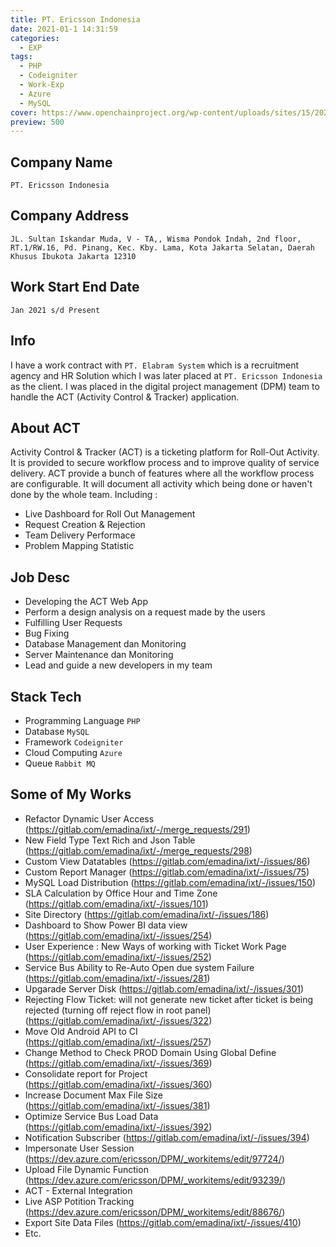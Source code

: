 ```yaml
---
title: PT. Ericsson Indonesia
date: 2021-01-1 14:31:59
categories:
  - EXP
tags:
  - PHP
  - Codeigniter
  - Work-Exp
  - Azure
  - MySQL
cover: https://www.openchainproject.org/wp-content/uploads/sites/15/2020/12/Ericsson-Logo-300x136.png
preview: 500
---
```


## Company Name

`PT. Ericsson Indonesia`

## Company Address

`JL. Sultan Iskandar Muda, V - TA,, Wisma Pondok Indah, 2nd floor, RT.1/RW.16, Pd. Pinang, Kec. Kby. Lama, Kota Jakarta Selatan, Daerah Khusus Ibukota Jakarta 12310`

## Work Start End Date

`Jan 2021 s/d Present`

## Info

I have a work contract with `PT. Elabram System` which is a recruitment agency and HR Solution which I was later placed at `PT. Ericsson Indonesia` as the client. I was placed in the digital project management (DPM) team to handle the ACT (Activity Control & Tracker) application.

## About ACT
Activity Control & Tracker (ACT) is a ticketing platform for Roll-Out Activity. It is provided to secure workflow process and to improve quality of service delivery. ACT provide a bunch of features where all the workflow process are configurable. It will document all activity which being done or haven't done by the whole team. Including :
- Live Dashboard for Roll Out Management
- Request Creation & Rejection
- Team Delivery Performace
- Problem Mapping Statistic

## Job Desc
- Developing the ACT Web App
- Perform a design analysis on a request made by the users
- Fulfilling User Requests
- Bug Fixing
- Database Management dan Monitoring
- Server Maintenance dan Monitoring
- Lead and guide a new developers in my team

## Stack Tech
- Programming Language `PHP` 
- Database `MySQL`
- Framework `Codeigniter`
- Cloud Computing `Azure`
- Queue `Rabbit MQ`

## Some of My Works
- Refactor Dynamic User Access (https://gitlab.com/emadina/ixt/-/merge_requests/291)
- New Field Type Text Rich and Json Table (https://gitlab.com/emadina/ixt/-/merge_requests/298)
- Custom View Datatables (https://gitlab.com/emadina/ixt/-/issues/86)
- Custom Report Manager (https://gitlab.com/emadina/ixt/-/issues/75)
- MySQL Load Distribution (https://gitlab.com/emadina/ixt/-/issues/150)
- SLA Calculation by Office Hour and Time Zone (https://gitlab.com/emadina/ixt/-/issues/101)
- Site Directory (https://gitlab.com/emadina/ixt/-/issues/186)
- Dashboard to Show Power BI data view (https://gitlab.com/emadina/ixt/-/issues/254)
- User Experience : New Ways of working with Ticket Work Page (https://gitlab.com/emadina/ixt/-/issues/252)
- Service Bus Ability to Re-Auto Open due system Failure (https://gitlab.com/emadina/ixt/-/issues/281)
- Upgarade Server Disk (https://gitlab.com/emadina/ixt/-/issues/301)
- Rejecting Flow Ticket: will not generate new ticket after ticket is being rejected (turning off reject flow in root panel) (https://gitlab.com/emadina/ixt/-/issues/322)
- Move Old Android API to CI (https://gitlab.com/emadina/ixt/-/issues/257)
- Change Method to Check PROD Domain Using Global Define (https://gitlab.com/emadina/ixt/-/issues/369)
- Consolidate report for Project (https://gitlab.com/emadina/ixt/-/issues/360)
- Increase Document Max File Size (https://gitlab.com/emadina/ixt/-/issues/381)
- Optimize Service Bus Load Data (https://gitlab.com/emadina/ixt/-/issues/392)
- Notification Subscriber (https://gitlab.com/emadina/ixt/-/issues/394)
- Impersonate User Session (https://dev.azure.com/ericsson/DPM/_workitems/edit/97724/)
- Upload File Dynamic Function (https://dev.azure.com/ericsson/DPM/_workitems/edit/93239/)
- ACT - External Integration
- Live ASP Potition Tracking (https://dev.azure.com/ericsson/DPM/_workitems/edit/88676/)
- Export Site Data Files (https://gitlab.com/emadina/ixt/-/issues/410)
- Etc.

